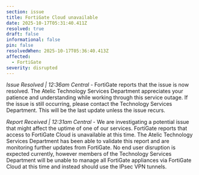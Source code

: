 ```yaml
---
section: issue
title: FortiGate Cloud unavailable
date: 2025-10-17T05:31:40.411Z
resolved: true
draft: false
informational: false
pin: false
resolvedWhen: 2025-10-17T05:36:40.413Z
affected:
  - FortiGate
severity: disrupted
---
```

*Issue Resolved | 12:36am Central* - FortiGate reports that the issue is now resolved. The Atelic Technology Services Department appreciates your patience and understanding while working through this service outage. If the issue is still occurring, please contact the Technology Services Department. This will be the last update unless the issue recurs.

*Report Received | 12:31am Central* - We are investigating a potential issue that might affect the uptime of one of our services. FortiGate reports that access to FortiGate Cloud is unavailable at this time. The Atelic Technology Services Department has been able to validate this report and are monitoring further updates from FortiGate. No end user disruption is expected currently, however members of the Technology Services Department will be unable to manage all FortiGate appliances via FortiGate Cloud at this time and instead should use the IPsec VPN tunnels.